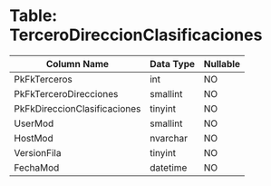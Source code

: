 # Table: TerceroDireccionClasificaciones

| Column Name | Data Type | Nullable |
|-------------|-----------|----------|
| PkFkTerceros | int | NO |
| PkFkTerceroDirecciones | smallint | NO |
| PkFkDireccionClasificaciones | tinyint | NO |
| UserMod | smallint | NO |
| HostMod | nvarchar | NO |
| VersionFila | tinyint | NO |
| FechaMod | datetime | NO |
